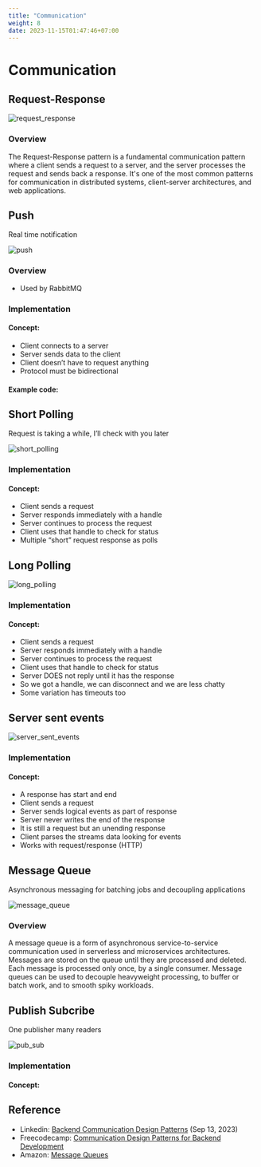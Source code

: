 ```yaml
---
title: "Communication"
weight: 8
date: 2023-11-15T01:47:46+07:00
---
```


# Communication

## Request-Response

![request_response](/research/be_protocol/communication/request_response.png)

### Overview

The Request-Response pattern is a fundamental communication pattern where a client sends a request to a server, and the server processes the request and sends back a response. It's one of the most common patterns for communication in distributed systems, client-server architectures, and web applications.

## Push

Real time notification

![push](/research/be_protocol/communication/push.png)

### Overview

- Used by RabbitMQ

### Implementation

#### Concept:

- Client connects to a server
- Server sends data to the client
- Client doesn’t have to request anything
- Protocol must be bidirectional

#### Example code:

## Short Polling

Request is taking a while, I’ll check with you later

![short_polling](/research/be_protocol/communication/short_polling.png)

### Implementation

#### Concept:

- Client sends a request
- Server responds immediately with a handle
- Server continues to process the request
- Client uses that handle to check for status
- Multiple “short” request response as polls

## Long Polling

![long_polling](/research/be_protocol/communication/long_polling.png)

### Implementation

#### Concept:

- Client sends a request
- Server responds immediately with a handle
- Server continues to process the request
- Client uses that handle to check for status
- Server DOES not reply until it has the response
- So we got a handle, we can disconnect and we are less chatty
- Some variation has timeouts too

## Server sent events

![server_sent_events](/research/be_protocol/communication/server_sent_events.png)

### Implementation

#### Concept:

- A response has start and end
- Client sends a request
- Server sends logical events as part of response
- Server never writes the end of the response
- It is still a request but an unending response
- Client parses the streams data looking for events
- Works with request/response (HTTP)

## Message Queue

Asynchronous messaging for batching jobs and decoupling applications

![message_queue](/research/be_protocol/communication/message_queue.png)

### Overview

A message queue is a form of asynchronous service-to-service communication used in serverless and microservices architectures. Messages are stored on the queue until they are processed and deleted. Each message is processed only once, by a single consumer. Message queues can be used to decouple heavyweight processing, to buffer or batch work, and to smooth spiky workloads.

## Publish Subcribe

One publisher many readers

![pub_sub](/research/be_protocol/communication/pub_sub.png)

### Implementation

#### Concept:

## Reference

- Linkedin: [Backend Communication Design Patterns](https://www.linkedin.com/pulse/backend-communication-design-patterns-muhammad-iftekhar-ul-alam/) (Sep 13, 2023)
- Freecodecamp: [Communication Design Patterns for Backend Development](https://www.freecodecamp.org/news/communication-design-patterns-for-backend-development/)
- Amazon: [Message Queues](https://aws.amazon.com/message-queue/)
